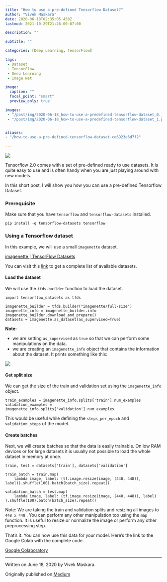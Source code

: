 ```yaml
---
title: "How to use a pre-defined Tensorflow Dataset?"
author: "Vivek Maskara"
date: 2020-06-18T02:35:05.458Z
lastmod: 2021-10-29T21:26:00-07:00

description: ""

subtitle: ""

categories: [Deep Learning, TensorFlow]

tags:
 - Dataset
 - TensorFlow
 - Deep Learning
 - Image Net

image:
  caption: ""
  focal_point: "smart"
  preview_only: true

images:
 - "/post/img/2020-06-18_how-to-use-a-predefined-tensorflow-dataset_0.jpeg"
 - "/post/img/2020-06-18_how-to-use-a-predefined-tensorflow-dataset_1.png"


aliases:
- "/how-to-use-a-pre-defined-tensorflow-dataset-ce6923e6d7f2"

---
```


![](/post/img/2020-06-18_how-to-use-a-predefined-tensorflow-dataset_0.jpeg#layoutTextWidth)

Tensorflow 2.0 comes with a set of pre-defined ready to use datasets. It is quite easy to use and is often handy when you are just playing around with new models.

In this short post, I will show you how you can use a pre-defined Tensorflow Dataset.

### Prerequisite

Make sure that you have `tensorflow` and `tensorflow-datasets` installed.

```
pip install -q tensorflow-datasets tensorflow
```

### Using a Tensorflow dataset

In this example, we will use a small `imagenette` dataset.

[imagenette | TensorFlow Datasets](https://www.tensorflow.org/datasets/catalog/imagenette "https://www.tensorflow.org/datasets/catalog/imagenette")

You can visit this [link](https://www.tensorflow.org/datasets/catalog/overview) to get a complete list of available datasets.

#### **Load the dataset**

We will use the `tfds.builder` function to load the dataset.

```
import tensorflow_datasets as tfds

imagenette_builder = tfds.builder("imagenette/full-size")
imagenette_info = imagenette_builder.info
imagenette_builder.download_and_prepare()
datasets = imagenette.as_dataset(as_supervised=True)
```

**Note:**

- we are setting `as_supervised` as `true` so that we can perform some manipulations on the data.
- we are creating an `imagenette_info` object that contains the information about the dataset. It prints something like this:

![](/post/img/2020-06-18_how-to-use-a-predefined-tensorflow-dataset_1.png#layoutTextWidth)

#### Get split size

We can get the size of the train and validation set using the `imagenette_info` object.

```
train_examples = imagenette_info.splits['train'].num_examples
validation_examples = imagenette_info.splits['validation'].num_examples
```

This would be useful while defining the `steps_per_epoch` and `validation_steps` of the model.

#### Create batches

Next, we will create batches so that the data is easily trainable. On low RAM devices or for large datasets it is usually not possible to load the whole dataset in memory at once.

```
train, test = datasets['train'], datasets['validation']

train_batch = train.map(
    lambda image, label: (tf.image.resize(image, (448, 448)), label)).shuffle(100).batch(batch_size).repeat()

validation_batch = test.map(
    lambda image, label: (tf.image.resize(image, (448, 448)), label)
).shuffle(100).batch(batch_size).repeat()
```

Note: We are taking the train and validation splits and resizing all images to `448 x 448` . You can perform any other manipulation too using the `map` function. It is useful to resize or normalize the image or perform any other preprocessing step.

That’s it. You can now use this data for your model. Here’s the link to the Google Colab with the complete code.

[Google Colaboratory](https://colab.research.google.com/drive/1EtXNakSFJs6d5XvdPQepYlzf8Sa8bCi6?usp=sharing "https://colab.research.google.com/drive/1EtXNakSFJs6d5XvdPQepYlzf8Sa8bCi6?usp=sharing")

* * *
Written on June 18, 2020 by Vivek Maskara.

Originally published on [Medium](https://medium.com/@maskaravivek/how-to-use-a-pre-defined-tensorflow-dataset-ce6923e6d7f2)
